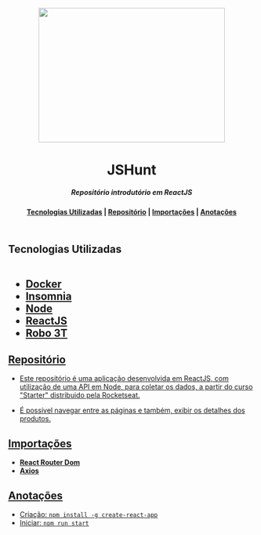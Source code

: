 <p align="center">
  <img width="380" height="274" src="https://user-images.githubusercontent.com/51726945/69503850-c6ea1b00-0efc-11ea-9daa-14295537d9ee.png">
</p>

<h1 align="center">       
   JSHunt
</h1>

<h5 align="center">
  Repositório introdutório em ReactJS <br>
</h5>

  <h4 align="center">
    <a href="#tecnologias-utilizadas">Tecnologias Utilizadas</a> |  
    <a href="#repositório">Repositório</a> |
    <a href="#importações">Importações</a> |              
    <a href="#anotações">Anotações</a>
  </h4>

<h2> 
 <br> Tecnologias Utilizadas  
 <ul>
 <br>
   <li><a href="https://www.docker.com/"> Docker</li>   
   <li><a href="https://insomnia.rest/"> Insomnia </li>
   <li><a href="https://nodejs.org/en/">Node</li> 
   <li><a href="https://reactjs.org/">ReactJS</li> 
   <li><a href="https://robomongo.org/"> Robo 3T </li>
 <ul>
</h2>

##  Repositório 
  - Este repositório é uma aplicação desenvolvida em ReactJS, com utilização de uma API em Node, para coletar os dados, a partir do curso "Starter" distribuido pela Rocketseat. 
  
  - É possível navegar entre as páginas e também, exibir os detalhes dos produtos.


## Importações 
 - **React Router Dom** 
 - **Axios** 
   
## Anotações
 - Criação: ```npm install -g create-react-app```
 - Iniciar: ```npm run start```
  
    
